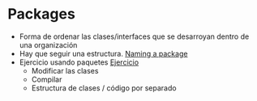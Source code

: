 # Packages
- Forma de ordenar las clases/interfaces que se desarroyan dentro de una organización
- Hay que seguir una estructura. [Naming a package](https://docs.oracle.com/javase/tutorial/java/package/namingpkgs.html)
- Ejercicio usando paquetes [Ejercicio](https://docs.oracle.com/javase/tutorial/java/package/QandE/packages-questions.html)
    - Modificar las clases
    - Compilar
    - Estructura de clases / código por separado

